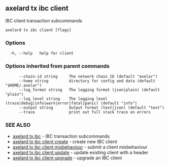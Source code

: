## axelard tx ibc client

IBC client transaction subcommands

```
axelard tx ibc client [flags]
```

### Options

```
  -h, --help   help for client
```

### Options inherited from parent commands

```
      --chain-id string     The network chain ID (default "axelar")
      --home string         directory for config and data (default "$HOME/.axelar")
      --log_format string   The logging format (json|plain) (default "plain")
      --log_level string    The logging level (trace|debug|info|warn|error|fatal|panic) (default "info")
      --output string       Output format (text|json) (default "text")
      --trace               print out full stack trace on errors
```

### SEE ALSO

- [axelard tx ibc](/cli-docs/v0_27_0/axelard_tx_ibc) - IBC transaction subcommands
- [axelard tx ibc client create](/cli-docs/v0_27_0/axelard_tx_ibc_client_create) - create new IBC client
- [axelard tx ibc client misbehaviour](/cli-docs/v0_27_0/axelard_tx_ibc_client_misbehaviour) - submit a client misbehaviour
- [axelard tx ibc client update](/cli-docs/v0_27_0/axelard_tx_ibc_client_update) - update existing client with a header
- [axelard tx ibc client upgrade](/cli-docs/v0_27_0/axelard_tx_ibc_client_upgrade) - upgrade an IBC client
